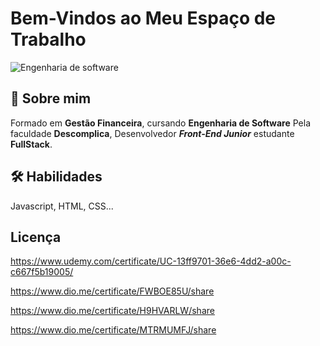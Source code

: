 
# Bem-Vindos ao Meu Espaço de Trabalho

![Engenharia de software](https://academiatech.s3.amazonaws.com/wp-content/uploads/2023/01/imagem-software-21012023.webp)
## 🚀 Sobre mim
Formado em **Gestão Financeira**, cursando **Engenharia de Software** Pela faculdade **Descomplica**, Desenvolvedor ***Front-End Junior*** estudante **FullStack**.


## 🛠 Habilidades
Javascript, HTML, CSS...


## Licença

https://www.udemy.com/certificate/UC-13ff9701-36e6-4dd2-a00c-c667f5b19005/

https://www.dio.me/certificate/FWBOE85U/share

https://www.dio.me/certificate/H9HVARLW/share

https://www.dio.me/certificate/MTRMUMFJ/share



